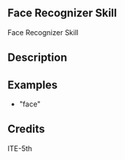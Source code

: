 ## Face Recognizer Skill
Face Recognizer Skill

## Description

## Examples
 * "face"

## Credits
ITE-5th

